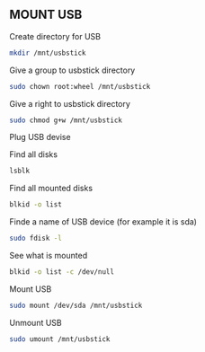 ## MOUNT USB

Create directory for USB
```bash
mkdir /mnt/usbstick
```

Give a group to usbstick directory
```bash
sudo chown root:wheel /mnt/usbstick
```

Give a right to usbstick directory
```bash
sudo chmod g+w /mnt/usbstick
```

Plug USB devise

Find all disks
```bash
lsblk
```

Find all mounted disks
```bash
blkid -o list
```

Finde a name of USB device (for example it is sda)
```bash
sudo fdisk -l
```

See what is mounted
```bash
blkid -o list -c /dev/null
```

Mount USB
```bash
sudo mount /dev/sda /mnt/usbstick
```

Unmount USB
```bash
sudo umount /mnt/usbstick
```
